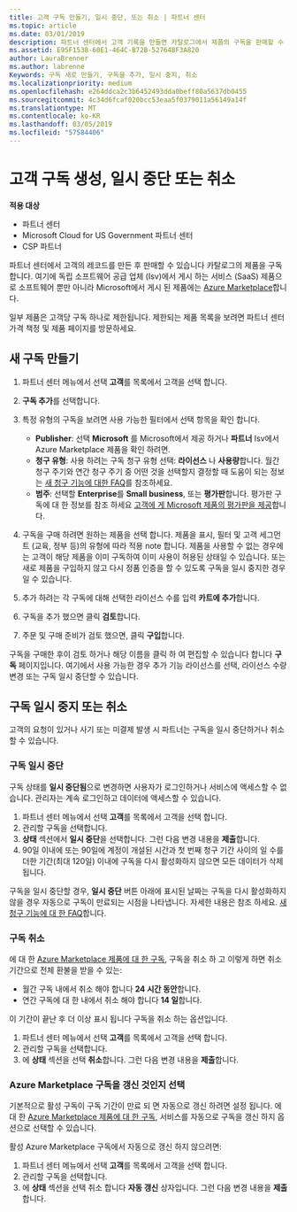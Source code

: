 ```yaml
---
title: 고객 구독 만들기, 일시 중단, 또는 취소 | 파트너 센터
ms.topic: article
ms.date: 03/01/2019
description: 파트너 센터에서 고객 기록을 만들면 카탈로그에서 제품의 구독을 판매할 수 있습니다.
ms.assetid: E95F1538-60E1-464C-B72B-52764BF3A820
author: LauraBrenner
ms.author: labrenne
Keywords: 구독 새로 만들기, 구독을 추가, 일시 중지, 취소
ms.localizationpriority: medium
ms.openlocfilehash: e264ddca2c3b6452493dda0beff80a5637db0455
ms.sourcegitcommit: 4c34d6fcaf020bcc53eaa5f0379011a56149a14f
ms.translationtype: MT
ms.contentlocale: ko-KR
ms.lasthandoff: 03/05/2019
ms.locfileid: "57584406"
---
```

# <a name="create-suspend-or-cancel-customer-subscriptions"></a>고객 구독 생성, 일시 중단 또는 취소

**적용 대상**

-  파트너 센터
-  Microsoft Cloud for US Government 파트너 센터
-  CSP 파트너

파트너 센터에서 고객의 레코드를 만든 후 판매할 수 있습니다 카탈로그의 제품을 구독 합니다. 여기에 독립 소프트웨어 공급 업체 (Isv)에서 게시 하는 서비스 (SaaS) 제품으로 소프트웨어 뿐만 아니라 Microsoft에서 게시 된 제품에는 [Azure Marketplace](https://azuremarketplace.microsoft.com/marketplace)합니다. 

일부 제품은 고객당 구독 하나로 제한됩니다. 제한되는 제품 목록을 보려면 파트너 센터 가격 책정 및 제품 페이지를 방문하세요. 


## <a name="create-a-new-subscription"></a>새 구독 만들기

1. 파트너 센터 메뉴에서 선택 **고객**를 목록에서 고객을 선택 합니다.

2. **구독 추가**를 선택합니다.

3. 특정 유형의 구독을 보려면 사용 가능한 필터에서 선택 항목을 확인 합니다.
   - **Publisher**: 선택 **Microsoft** 를 Microsoft에서 제공 하거나 **파트너** Isv에서 Azure Marketplace 제품을 확인 하려면.
   - **청구 유형**: 사용 하려는 구독 청구 유형 선택: **라이선스** 나 **사용량**합니다. 월간 청구 주기와 연간 청구 주기 중 어떤 것을 선택할지 결정할 때 도움이 되는 정보는 [새 청구 기능에 대한 FAQ](faq-about-new-billing-features.md)를 참조하세요.
   - **범주**: 선택할 **Enterprise**를 **Small business**, 또는 **평가판**합니다. 평가판 구독에 대 한 정보를 참조 하세요 [고객에 게 Microsoft 제품의 평가판을 제공](offer-your-customers-trials-of-microsoft-products.md)합니다.

4. 구독을 구매 하려면 원하는 제품을 선택 합니다. 제품을 표시, 필터 및 고객 세그먼트 (교육, 정부 등)의 유형에 따라 적용 note 합니다. 제품을 사용할 수 없는 경우에는 고객이 해당 제품을 이미 구독하여 이미 사용이 허용된 상태일 수 있습니다. 또는 새로 제품을 구입하지 않고 다시 정품 인증을 할 수 있도록 구독을 일시 중지한 경우일 수 있습니다.

5. 추가 하려는 각 구독에 대해 선택한 라이선스 수를 입력 **카트에 추가**합니다.

6. 구독을 추가 했으면 클릭 **검토**합니다.

7. 주문 및 구매 준비가 검토 했으면, 클릭 **구입**합니다.

구독을 구매한 후이 검토 하거나 해당 이름을 클릭 하 여 편집할 수 있습니다 합니다 **구독** 페이지입니다. 여기에서 사용 가능한 경우 추가 기능 라이선스를 선택, 라이선스 수량 변경 또는 구독 일시 중단할 수 있습니다.


## <a name="suspend-or-cancel-a-subscription"></a>구독 일시 중지 또는 취소

고객의 요청이 있거나 사기 또는 미결제 발생 시 파트너는 구독을 일시 중단하거나 취소할 수 있습니다.

### <a name="suspend-a-subscription"></a>구독 일시 중단

구독 상태를 **일시 중단됨**으로 변경하면 사용자가 로그인하거나 서비스에 액세스할 수 없습니다. 관리자는 계속 로그인하고 데이터에 액세스할 수 있습니다.

1.  파트너 센터 메뉴에서 선택 **고객**를 목록에서 고객을 선택 합니다.
2.  관리할 구독을 선택합니다.
3.  **상태** 섹션에서 **일시 중단**을 선택합니다. 그런 다음 변경 내용을 **제출**합니다.
4.  90일 이내에 또는 90일에 계정이 개설된 시간과 첫 번째 청구 기간 사이의 일 수를 더한 기간(최대 120일) 이내에 구독을 다시 활성화하지 않으면 모든 데이터가 삭제됩니다.

구독을 일시 중단할 경우, **일시 중단** 버튼 아래에 표시된 날짜는 구독을 다시 활성화하지 않을 경우 자동으로 구독이 만료되는 시점을 나타냅니다. 자세한 내용은 참조 하세요. [새 청구 기능에 대 한 FAQ](faq-about-new-billing-features.md)합니다.

### <a name="cancel-a-subscription"></a>구독 취소

에 대 한 [Azure Marketplace 제품에 대 한 구독](sell-marketplace-products.md), 구독을 취소 하 고 이렇게 하면 취소 기간으로 전체 환불을 받을 수 있는: 

- 월간 구독 내에서 취소 해야 합니다 **24 시간 동안**합니다.
- 연간 구독에 대 한 내에서 취소 해야 합니다 **14 일**합니다.

이 기간이 끝난 후 더 이상 표시 됩니다 구독을 취소 하는 옵션입니다.

1.  파트너 센터 메뉴에서 선택 **고객**를 목록에서 고객을 선택 합니다.
2.  관리할 구독을 선택합니다.
3.  에 **상태** 섹션을 선택 **취소**합니다. 그런 다음 변경 내용을 **제출**합니다.

### <a name="choose-whether-to-automatically-renew-an-azure-marketplace-subscription"></a>Azure Marketplace 구독을 갱신 것인지 선택

기본적으로 활성 구독이 구독 기간이 만료 되 면 자동으로 갱신 하려면 설정 됩니다. 에 대 한 [Azure Marketplace 제품에 대 한 구독](sell-marketplace-products.md), 서비스를 자동으로 구독을 갱신 하지 옵션으로 선택할 수 있습니다.

활성 Azure Marketplace 구독에서 자동으로 갱신 하지 않으려면:

1.  파트너 센터 메뉴에서 선택 **고객**를 목록에서 고객을 선택 합니다.
2.  관리할 구독을 선택합니다.
3.  에 **상태** 섹션을 선택 취소 합니다 **자동 갱신** 상자입니다. 그런 다음 변경 내용을 **제출**합니다.


 




